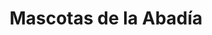 ---
title: "Mascotas de la Abadía"
url: /ciudad-autonoma-de-buenos-aires/mascotas-de-la-abadia/
shop: mascotas
---